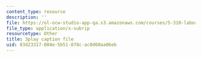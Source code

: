 ```yaml
---
content_type: resource
description: ''
file: https://ol-ocw-studio-app-qa.s3.amazonaws.com/courses/5-310-laboratory-chemistry-fall-2019/83d23317084e5b51878cac0d60aa06eb_dgRLgf4oO2s.vtt
file_type: application/x-subrip
resourcetype: Other
title: 3play caption file
uid: 83d23317-084e-5b51-878c-ac0d60aa06eb
---
```

